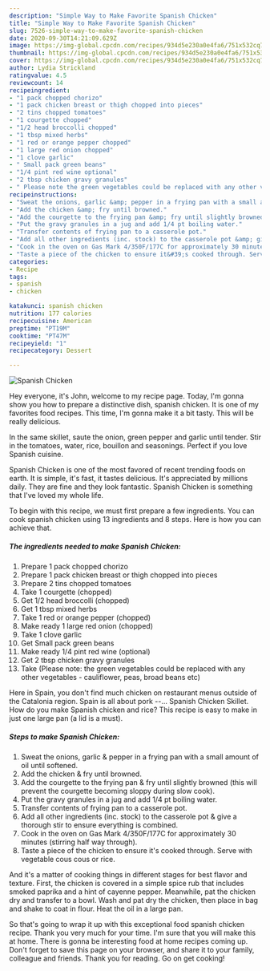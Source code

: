 ```yaml
---
description: "Simple Way to Make Favorite Spanish Chicken"
title: "Simple Way to Make Favorite Spanish Chicken"
slug: 7526-simple-way-to-make-favorite-spanish-chicken
date: 2020-09-30T14:21:09.629Z
image: https://img-global.cpcdn.com/recipes/934d5e230a0e4fa6/751x532cq70/spanish-chicken-recipe-main-photo.jpg
thumbnail: https://img-global.cpcdn.com/recipes/934d5e230a0e4fa6/751x532cq70/spanish-chicken-recipe-main-photo.jpg
cover: https://img-global.cpcdn.com/recipes/934d5e230a0e4fa6/751x532cq70/spanish-chicken-recipe-main-photo.jpg
author: Lydia Strickland
ratingvalue: 4.5
reviewcount: 14
recipeingredient:
- "1 pack chopped chorizo"
- "1 pack chicken breast or thigh chopped into pieces"
- "2 tins chopped tomatoes"
- "1 courgette chopped"
- "1/2 head broccolli chopped"
- "1 tbsp mixed herbs"
- "1 red or orange pepper chopped"
- "1 large red onion chopped"
- "1 clove garlic"
- " Small pack green beans"
- "1/4 pint red wine optional"
- "2 tbsp chicken gravy granules"
- " Please note the green vegetables could be replaced with any other vegetables  cauliflower peas broad beans etc"
recipeinstructions:
- "Sweat the onions, garlic &amp; pepper in a frying pan with a small amount of oil until softened."
- "Add the chicken &amp; fry until browned."
- "Add the courgette to the frying pan &amp; fry until slightly browned (this will prevent the courgette becoming sloppy during slow cook)."
- "Put the gravy granules in a jug and add 1/4 pt boiling water."
- "Transfer contents of frying pan to a casserole pot."
- "Add all other ingredients (inc. stock) to the casserole pot &amp; give a thorough stir to ensure everything is combined."
- "Cook in the oven on Gas Mark 4/350F/177C for approximately 30 minutes (stirring half way through)."
- "Taste a piece of the chicken to ensure it&#39;s cooked through. Serve with vegetable cous cous or rice."
categories:
- Recipe
tags:
- spanish
- chicken

katakunci: spanish chicken 
nutrition: 177 calories
recipecuisine: American
preptime: "PT19M"
cooktime: "PT47M"
recipeyield: "1"
recipecategory: Dessert

---
```



![Spanish Chicken](https://img-global.cpcdn.com/recipes/934d5e230a0e4fa6/751x532cq70/spanish-chicken-recipe-main-photo.jpg)

Hey everyone, it's John, welcome to my recipe page. Today, I'm gonna show you how to prepare a distinctive dish, spanish chicken. It is one of my favorites food recipes. This time, I'm gonna make it a bit tasty. This will be really delicious.

In the same skillet, saute the onion, green pepper and garlic until tender. Stir in the tomatoes, water, rice, bouillon and seasonings. Perfect if you love Spanish cuisine.

Spanish Chicken is one of the most favored of recent trending foods on earth. It is simple, it's fast, it tastes delicious. It's appreciated by millions daily. They are fine and they look fantastic. Spanish Chicken is something that I've loved my whole life.


To begin with this recipe, we must first prepare a few ingredients. You can cook spanish chicken using 13 ingredients and 8 steps. Here is how you can achieve that.

<!--inarticleads1-->

##### The ingredients needed to make Spanish Chicken:

1. Prepare 1 pack chopped chorizo
1. Prepare 1 pack chicken breast or thigh chopped into pieces
1. Prepare 2 tins chopped tomatoes
1. Take 1 courgette (chopped)
1. Get 1/2 head broccolli (chopped)
1. Get 1 tbsp mixed herbs
1. Take 1 red or orange pepper (chopped)
1. Make ready 1 large red onion (chopped)
1. Take 1 clove garlic
1. Get  Small pack green beans
1. Make ready 1/4 pint red wine (optional)
1. Get 2 tbsp chicken gravy granules
1. Take  (Please note: the green vegetables could be replaced with any other vegetables - cauliflower, peas, broad beans etc)


Here in Spain, you don&#39;t find much chicken on restaurant menus outside of the Catalonia region. Spain is all about pork --… Spanish Chicken Skillet. How do you make Spanish chicken and rice? This recipe is easy to make in just one large pan (a lid is a must). 

<!--inarticleads2-->

##### Steps to make Spanish Chicken:

1. Sweat the onions, garlic &amp; pepper in a frying pan with a small amount of oil until softened.
1. Add the chicken &amp; fry until browned.
1. Add the courgette to the frying pan &amp; fry until slightly browned (this will prevent the courgette becoming sloppy during slow cook).
1. Put the gravy granules in a jug and add 1/4 pt boiling water.
1. Transfer contents of frying pan to a casserole pot.
1. Add all other ingredients (inc. stock) to the casserole pot &amp; give a thorough stir to ensure everything is combined.
1. Cook in the oven on Gas Mark 4/350F/177C for approximately 30 minutes (stirring half way through).
1. Taste a piece of the chicken to ensure it&#39;s cooked through. Serve with vegetable cous cous or rice.


And it&#39;s a matter of cooking things in different stages for best flavor and texture. First, the chicken is covered in a simple spice rub that includes smoked paprika and a hint of cayenne pepper. Meanwhile, pat the chicken dry and transfer to a bowl. Wash and pat dry the chicken, then place in bag and shake to coat in flour. Heat the oil in a large pan. 

So that's going to wrap it up with this exceptional food spanish chicken recipe. Thank you very much for your time. I'm sure that you will make this at home. There is gonna be interesting food at home recipes coming up. Don't forget to save this page on your browser, and share it to your family, colleague and friends. Thank you for reading. Go on get cooking!
